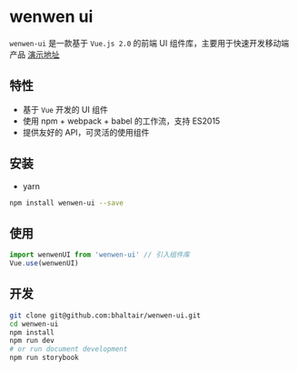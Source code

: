 # wenwen ui
`wenwen-ui` 是一款基于 `Vue.js 2.0` 的前端 UI 组件库，主要用于快速开发移动端产品
[演示地址](https://bhaltair.github.io/wenwen-ui)

## 特性

- 基于 `Vue` 开发的 UI 组件
- 使用 npm + webpack + babel 的工作流，支持 ES2015
- 提供友好的 API，可灵活的使用组件

## 安装

- yarn

```bash
npm install wenwen-ui --save
```

## 使用

```js
import wenwenUI from 'wenwen-ui' // 引入组件库
Vue.use(wenwenUI)
```

## 开发
```bash
git clone git@github.com:bhaltair/wenwen-ui.git
cd wenwen-ui
npm install
npm run dev
# or run document development
npm run storybook

```
